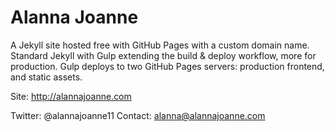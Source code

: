 # Alanna Joanne

A Jekyll site hosted free with GitHub Pages with a custom domain name. Standard Jekyll with Gulp extending the build & deploy workflow, more for production. Gulp deploys to two GitHub Pages servers: production frontend, and static assets.

Site: http://alannajoanne.com


Twitter: @alannajoanne11 Contact: alanna@alannajoanne.com
